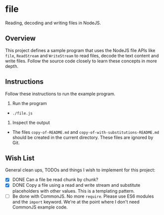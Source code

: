 # file

Reading, decoding and writing files in NodeJS.


## Overview

This project defines a sample program that uses the NodeJS file APIs like `file`, `ReadStream` and `WriteStream` to read
files, decode the text content and write files. Follow the source code closely to learn these concepts in more depth.


## Instructions

Follow these instructions to run the example program.

1. Run the program
  * ```shell
    ./file.js
    ```
1. Inspect the output
  * The files `copy-of-README.md` and `copy-of-with-substitutions-README.md` should be created in the current directory.
    These files are ignored by Git.


## Wish List

General clean ups, TODOs and things I wish to implement for this project:

* [x] DONE Can a file be read chunk by chunk?
* [x] DONE Copy a file using a read and write stream and substitute placeholders with other values.
  This is a templating pattern.
* [ ] Be done with CommonJS. No more `require`. Please use ES6 modules and the `import` keyword. We're at the point where
  I don't need CommonJS example code.
